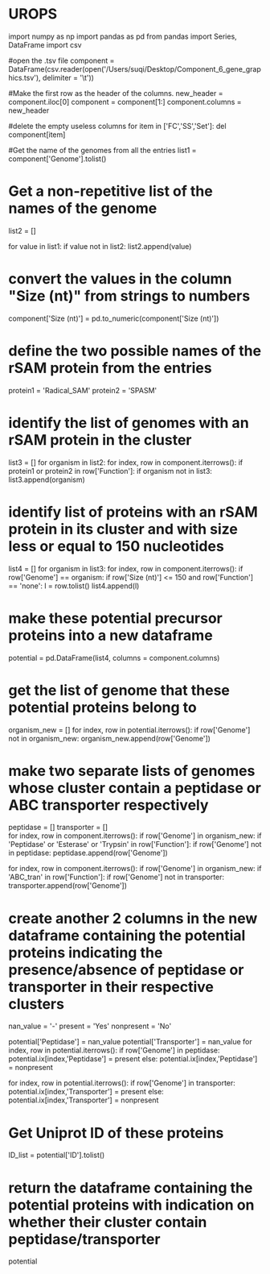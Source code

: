 # UROPS

import numpy as np
import pandas as pd
from pandas import Series, DataFrame
import csv

#open the .tsv file
component = DataFrame(csv.reader(open('/Users/suqi/Desktop/Component_6_gene_graphics.tsv'),  delimiter = '\t'))

#Make the first row as the header of the columns.
new_header = component.iloc[0]
component = component[1:]
component.columns = new_header

#delete the empty useless columns
for item in ['FC','SS','Set']:
    del component[item]

#Get the name of the genomes from all the entries
list1 = component['Genome'].tolist()

# Get a non-repetitive list of the names of the genome
list2 = []

for value in list1:
    if value not in list2:
        list2.append(value)

# convert the values in the column "Size (nt)" from strings to numbers
component['Size (nt)'] = pd.to_numeric(component['Size (nt)'])

# define the two possible names of the rSAM protein from the entries
protein1 = 'Radical_SAM'
protein2 = 'SPASM'

# identify the list of genomes with an rSAM protein in the cluster
list3 = []
for organism in list2:
    for index, row in component.iterrows():
        if protein1 or protein2 in row['Function']:
            if organism not in list3:
                list3.append(organism)

# identify list of proteins with an rSAM protein in its cluster and with size less or equal to 150 nucleotides
list4 = []
for organism in list3:
    for index, row in component.iterrows():
        if row['Genome'] == organism:
            if row['Size (nt)'] <= 150 and row['Function'] == 'none':
                l = row.tolist()
                list4.append(l)

# make these potential precursor proteins into a new dataframe
potential = pd.DataFrame(list4, columns = component.columns)

# get the list of genome that these potential proteins belong to
organism_new = []
for index, row in potential.iterrows():
    if row['Genome'] not in organism_new:
        organism_new.append(row['Genome'])

# make two separate lists of genomes whose cluster contain a peptidase or ABC transporter respectively
peptidase = []
transporter = []       
for index, row in component.iterrows():
        if row['Genome'] in organism_new:
            if 'Peptidase' or 'Esterase' or 'Trypsin' in row['Function']:
                if row['Genome'] not in peptidase:
                    peptidase.append(row['Genome'])

    
for index, row in component.iterrows():
        if row['Genome'] in organism_new:
            if 'ABC_tran' in row['Function']:
                if row['Genome'] not in transporter:
                    transporter.append(row['Genome'])

# create another 2 columns in the new dataframe containing the potential proteins indicating the presence/absence of peptidase or transporter in their respective clusters
nan_value = '-'
present = 'Yes'
nonpresent = 'No'
          
potential['Peptidase'] = nan_value
potential['Transporter'] = nan_value
for index, row in potential.iterrows():
    if row['Genome'] in peptidase:
        potential.ix[index,'Peptidase'] = present
    else:
        potential.ix[index,'Peptidase'] = nonpresent

for index, row in potential.iterrows():
    if row['Genome'] in transporter:
        potential.ix[index,'Transporter'] = present
    else:
        potential.ix[index,'Transporter'] = nonpresent

# Get Uniprot ID of these proteins
ID_list = potential['ID'].tolist()

# return the dataframe containing the potential proteins with indication on whether their cluster contain peptidase/transporter
potential
